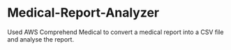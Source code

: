 # Medical-Report-Analyzer
Used AWS Comprehend Medical to convert a medical report into a CSV file and analyse the report.
